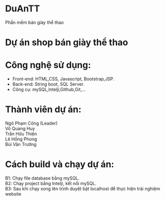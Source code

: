 # DuAnTT
Phần mềm bán giày thể thao

# Dự án shop bán giày thể thao
# Công nghệ sử dụng:
<ul>
  <li> Front-end: HTML,CSS, Javascript, Bootstrap,JSP.</li>
<li>Back-end: String boot, SQL Server.</li>
<li>Công cụ:  mySQL,Intelji,Github,Git,...</li>
</ul>

# Thành viên dự án:
Ngô Phạm Công (Leader)<br>
Võ Quang Huy<br>
Trần Hữu Thiện<br>
Lê Hồng Phong<br>
Bùi Văn Trường <br>

# Cách build và chạy dự án:
B1: Chạy file database bằng mySQL.<br>
B2: Chạy project bằng Intelji, kết nối mySQL.<br>
B3: Sau khi chạy xong lên trình duyệt bật localhost để thực hiện trải nghiệm website
